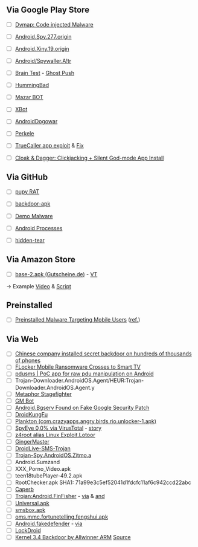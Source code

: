Via Google Play Store
--------------

- [ ] [Dvmap: Code injected Malware](https://securelist.com/78648/dvmap-the-first-android-malware-with-code-injection/)
- [ ] [Android.Spy.277.origin](http://www.theregister.co.uk/2016/04/26/android_malware_whack_a_mole/)
- [ ] [Android.Xiny.19.origin](https://vms.drweb.com/virus/?i=7940676)
- [ ] [Android/Spywaller.A!tr](http://www.fortiguard.com/encyclopedia/virus/6962952)
- [ ] [Brain Test](http://news.softpedia.com/news/one-million-android-users-infected-with-malware-through-an-iq-testing-application-492326.shtml) - [Ghost Push](http://news.softpedia.com/news/ghost-push-android-malware-infects-600-000-new-users-per-day-492167.shtml)
- [ ] [HummingBad](http://blog.checkpoint.com/2016/02/04/hummingbad-a-persistent-mobile-chain-attack/)
- [ ] [Mazar BOT](https://heimdalsecurity.com/blog/security-alert-mazar-bot-active-attacks-android-malware/)
- [ ] [XBot](http://researchcenter.paloaltonetworks.com/2016/02/new-android-trojan-xbot-phishes-credit-cards-and-bank-accounts-encrypts-devices-for-ransom/#more-12209)
- [ ] [AndroidDogowar](http://www.symantec.com/security_response/writeup.jsp?docid=2011-081510-4323-99)
- [ ] [Perkele](http://www.f-secure.com/weblog/archives/00002519.html)
- [ ] [TrueCaller app exploit](http://www.cmcm.com/blog/en/security/2016-03-28/974.html) & [Fix](http://blog.truecaller.com/security-update-notification/)
- [ ] [Cloak & Dagger: Clickjacking + Silent God-mode App Install](http://www.pbtracker.net/runner/nvinside?q=view-all)



Via GitHub
--------------

- [ ] [pupy RAT](https://github.com/n1nj4sec/pupy)
- [ ] [backdoor-apk](https://github.com/dana-at-cp/backdoor-apk)
- [ ] [Demo Malware](https://github.com/geeksonsecurity/android-overlay-malware-example)
- [ ] [Android Processes](https://jaredrummler.github.io/AndroidProcesses/)
- [ ] [hidden-tear](https://github.com/utkusen/hidden-tear)



Via Amazon Store
--------------

- [ ] [base-2.apk (Gutscheine.de)](https://www.reverse.it/sample/a8b4cf4ac8c8a41556fc84727026f4a4164e3840fe4c1a46a3e8074deb8f0b12?environmentId=8) - [VT](https://www.virustotal.com/en/file/a8b4cf4ac8c8a41556fc84727026f4a4164e3840fe4c1a46a3e8074deb8f0b12/analysis/)


-> Example [Video](https://www.youtube.com/watch?v=wZ_RChvuuJE) & [Script](http://www.forensicfocus.com/c/aid=57/webinars/2013/mobile-forensics-mpe-android-malware-detection/)



Preinstalled 
--------------

- [ ] [Preinstalled Malware Targeting Mobile Users](http://blog.checkpoint.com/2017/03/10/preinstalled-malware-targeting-mobile-users/) ([ref.](http://thehackernews.com/2017/03/android-malware-apps.html))



Via Web
--------------

- [ ] [Chinese company installed secret backdoor on hundreds of thousands of phones](http://arstechnica.com/security/2016/11/chinese-company-installed-secret-backdoor-on-hundreds-of-thousands-of-phones/)
- [ ] [FLocker Mobile Ransomware Crosses to Smart TV](http://blog.trendmicro.com/trendlabs-security-intelligence/flocker-ransomware-crosses-smart-tv/)
- [ ] [pdusms | PoC app for raw pdu manipulation on Android](https://github.com/evilsocket/pdusms)
- [ ] Trojan-Downloader.AndroidOS.Agent/HEUR:Trojan-Downloader.AndroidOS.Agent.y
- [ ] [Metaphor Stagefighter](https://www.exploit-db.com/docs/39527.pdf)
- [ ] [GM Bot](https://securityintelligence.com/android-malware-about-to-get-worse-gm-bot-source-code-leaked/)
- [ ] [Android.Bgserv Found on Fake Google Security Patch](http://www.symantec.com/connect/blogs/androidbgserv-found-fake-google-security-patch)
- [ ] [DroidKungFu](http://digg.com/news/technology/droidkungfu_android_malware_steals_sensitive_data_avoids_anti_virus_detection)
- [ ] [Plankton (com.crazyapps.angry.birds.rio.unlocker-1.apk)](https://www.virustotal.com/en/file/7f0aaf040b475085713b09221c914a971792e1810b0666003bf38ac9a9b013e6/analysis/1307827479/)
- [ ] [SpyEye 0,0% via VirusTotal](https://www.virustotal.com/en/file/ba1aa326ca5b79e79feba9bbfe85f238b63c317d9329f1f7c28d54fe905353b9/analysis/1315933705/) - [story](https://securityintelligence.com/first-spyeye-attack-android-mobile-platform-now-wild/)
- [ ] [z4root alias Linux Exploit.Lotoor](http://www.virustotal.com/file-scan/report.html?id=d49733d22389edd8ed0615f6cb86613ec1a86092a58da2faf81736cb17326d0d-1319032694)
- [ ] [GingerMaster](http://www.csc.ncsu.edu/faculty/jiang/GingerMaster/)
- [ ] [DroidLive-SMS-Trojan](http://www.csc.ncsu.edu/faculty/jiang/DroidLive/)
- [ ] [Trojan-Spy.AndroidOS.Zitmo.a](https://buguroo.com/es/6151-2)
- [ ] Android.Sumzand
- [ ] XXX_Porno_Video.apk
- [ ] teen18tubePlayer-49.2.apk
- [ ] RootChecker.apk SHA1: 71a99e3c5ef52041d1fdcfc11af6c942ccd22abc
- [ ] [Caperb](http://contagiominidump.blogspot.com/2012/12/android-carberp.html)
- [ ] [Trojan:Android.FinFisher](http://www.heise.de/newsticker/meldung/FinFisher-Trojaner-auch-fuer-iOS-und-Android-gesichtet-1679019.html/from/related) - [via](https://www.virustotal.com/en/file/72a522d0d3dcd0dc026b02ab9535e87a9f5664bc5587fd33bb4a48094bce0537/analysis/) & [and](https://www.virustotal.com/en/file/72a522d0d3dcd0dc026b02ab9535e87a9f5664bc5587fd33bb4a48094bce0537/analysis/1350562520/)
- [ ] [Universal.apk](https://www.virustotal.com/en/file/32ad10888c30e94e0b4949299ba4505c0464c82059c36919a10b8b075813df05/analysis/1369602837/)
- [ ] [smsbox.apk](https://www.virustotal.com/en/file/bc9235e294a2e4f28cd6a11cc169666148ec7d0899a01f1ae4b4f1956a70183b/analysis/1369602823/)
- [ ] [oms.mmc.fortunetelling.fengshui.apk](https://www.virustotal.com/en/file/95345694e69b8852af4ae872e6da55e086d71a75a3ef82029289e6a5efdc31d1/analysis/1369602757/)
- [ ] [Android.fakedefender](http://www.symantec.com/connect/blogs/fakeav-holds-android-phones-ransom) - [via](https://www.virustotal.com/en/file/983e662c5fa649ab25a5209d8996d6ddf581f15ef73d8e14c8360125d2c5f920/analysis/)
- [ ] [LockDroid](http://www.symantec.com/connect/blogs/android-ransomware-variant-uses-clickjacking-become-device-administrator)
- [ ] [Kernel 3.4 Backdoor by Allwinner ARM](http://pastebin.com/sjej62iz) [Source](http://forum.armbian.com/index.php/topic/1108-security-alert-for-allwinner-sun8i-h3a83th8/http://forum.armbian.com/index.php/topic/1108-security-alert-for-allwinner-sun8i-h3a83th8/')